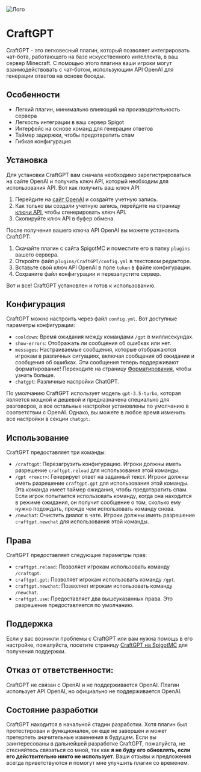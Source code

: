 ![Лого](https://user-images.githubusercontent.com/90064221/236351852-56cc9043-76d0-4f1a-ac88-9e2a5d71b42d.png)
# CraftGPT

CraftGPT - это легковесный плагин, который позволяет интегрировать чат-бота, работающего на базе искусственного интеллекта, в ваш сервер Minecraft. С помощью этого плагина ваши игроки могут взаимодействовать с чат-ботом, использующим API OpenAI для генерации ответов на основе беседы.

## Особенности
- Легкий плагин, минимально влияющий на производительность сервера
- Легкость интеграции в ваш сервер Spigot
- Интерфейс на основе команд для генерации ответов
- Таймер задержки, чтобы предотвратить спам
- Гибкая конфигурация

## Установка
Для установки CraftGPT вам сначала необходимо зарегистрироваться на сайте OpenAI и получить ключ API, который необходим для использования API. Вот как получить ваш ключ API:
1. Перейдите на [сайт OpenAI](https://openai.com) и создайте учетную запись.
2. Как только вы создали учетную запись, перейдите на страницу [ключи API](https://platform.openai.com/account/api-keys), чтобы сгенерировать ключ API.
3. Скопируйте ключ API в буфер обмена.

После получения вашего ключа API OpenAI вы можете установить CraftGPT:
1. Скачайте плагин с сайта SpigotMC и поместите его в папку `plugins` вашего сервера.
2. Откройте файл `plugins/CraftGPT/config.yml` в текстовом редакторе.
3. Вставьте свой ключ API OpenAI в поле `token` в файле конфигурации.
4. Сохраните файл конфигурации и перезапустите сервер.

Вот и все! CraftGPT установлен и готов к использованию.

## Конфигурация
CraftGPT можно настроить через файл `config.yml`. Вот доступные параметры конфигурации:
- `cooldown`: Время ожидания между командами `/gpt` в миллисекундах.
- `show-errors`: Отображать ли сообщения об ошибках или нет.
- `messages`: Настраиваемые сообщения, которые отображаются игрокам в различных ситуациях, включая сообщения об ожидании и сообщения об ошибках. Эти сообщения теперь поддерживают форматирование! Переходите на страницу [Форматирования](https://docs.advntr.dev/minimessage/format.html), чтобы узнать больше.
- `chatgpt`: Различные настройки ChatGPT.

По умолчанию CraftGPT использует модель `gpt-3.5-turbo`, которая является мощной и дешевой и предназначена специально для разговоров, а все остальные настройки установлены по умолчанию в соответствии с OpenAI. Однако, вы можете в любое время изменить все настройки в секции `chatgpt`.

## Использование
CraftGPT предоставляет три команды:
- `/craftgpt`: Перезагрузить конфигурацию. Игроки должны иметь разрешение `craftgpt.reload` для использования этой команды.
- `/gpt <текст>`: Генерирует ответ на заданный текст. Игроки должны иметь разрешение `craftgpt.gpt` для использования этой команды. Эта команда имеет таймер ожидания, чтобы предотвратить спам. Если игрок попытается использовать команду, когда она находится в режиме ожидания, он получит сообщение о том, сколько ему нужно подождать, прежде чем использовать команду снова.
- `/newchat`: Очистить диалог в чате. Игроки должны иметь разрешение `craftgpt.newchat` для использования этой команды.

## Права
CraftGPT предоставляет следующие параметры прав:
- `craftgpt.reload`: Позволяет игрокам использовать команду `/craftgpt`.
- `craftgpt.gpt`: Позволяет игрокам использовать команду `/gpt`.
- `craftgpt.newchat`: Позволяет игрокам использовать команду `/newchat`.
- `craftgpt.use`: Предоставляет два вышеуказанных права. Это разрешение предоставляется по умолчанию.

## Поддержка
Если у вас возникли проблемы с CraftGPT или вам нужна помощь в его настройке, пожалуйста, посетите страницу [CraftGPT на SpigotMC](https://www.spigotmc.org/resources/craftgpt.109639) для получения поддержки.

## Отказ от ответственности:
CraftGPT не связан с OpenAI и не поддерживается OpenAI. Плагин использует API OpenAI, но официально не поддерживается OpenAI.

## Состояние разработки
CraftGPT находится в начальной стадии разработки. Хотя плагин был протестирован и функционален, он еще не завершен и может претерпеть значительные изменения в будущем.
Если вы заинтересованы в дальнейшей разработке CraftGPT, пожалуйста, не стесняйтесь связаться со мной, так как **я не буду его обновлять, если его действительно никто не использует**. Ваши отзывы и предложения всегда приветствуются и помогут мне улучшить плагин со временем.
